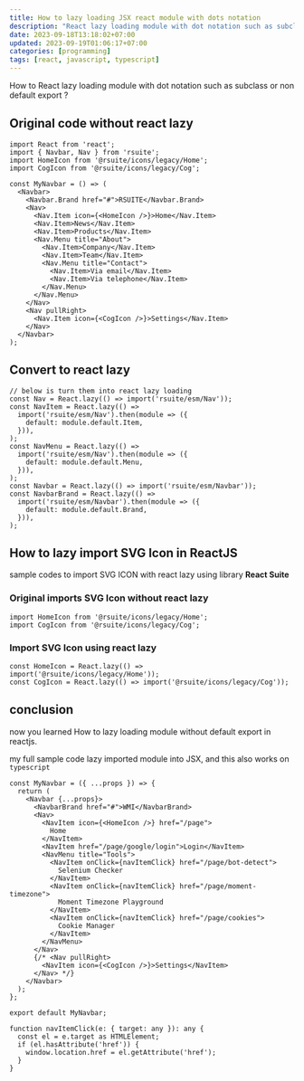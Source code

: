 ```yaml
---
title: How to lazy loading JSX react module with dots notation
description: "React lazy loading module with dot notation such as subclass or non default export"
date: 2023-09-18T13:18:02+07:00
updated: 2023-09-19T01:06:17+07:00
categories: [programming]
tags: [react, javascript, typescript]
---
```


How to React lazy loading module with dot notation such as subclass or non default export ?

## Original code without react lazy

```tsx
import React from 'react';
import { Navbar, Nav } from 'rsuite';
import HomeIcon from '@rsuite/icons/legacy/Home';
import CogIcon from '@rsuite/icons/legacy/Cog';

const MyNavbar = () => (
  <Navbar>
    <Navbar.Brand href="#">RSUITE</Navbar.Brand>
    <Nav>
      <Nav.Item icon={<HomeIcon />}>Home</Nav.Item>
      <Nav.Item>News</Nav.Item>
      <Nav.Item>Products</Nav.Item>
      <Nav.Menu title="About">
        <Nav.Item>Company</Nav.Item>
        <Nav.Item>Team</Nav.Item>
        <Nav.Menu title="Contact">
          <Nav.Item>Via email</Nav.Item>
          <Nav.Item>Via telephone</Nav.Item>
        </Nav.Menu>
      </Nav.Menu>
    </Nav>
    <Nav pullRight>
      <Nav.Item icon={<CogIcon />}>Settings</Nav.Item>
    </Nav>
  </Navbar>
);
```

## Convert to react lazy

```tsx
// below is turn them into react lazy loading
const Nav = React.lazy(() => import('rsuite/esm/Nav'));
const NavItem = React.lazy(() =>
  import('rsuite/esm/Nav').then(module => ({
    default: module.default.Item,
  })),
);
const NavMenu = React.lazy(() =>
  import('rsuite/esm/Nav').then(module => ({
    default: module.default.Menu,
  })),
);
const Navbar = React.lazy(() => import('rsuite/esm/Navbar'));
const NavbarBrand = React.lazy(() =>
  import('rsuite/esm/Navbar').then(module => ({
    default: module.default.Brand,
  })),
);
```

## How to lazy import SVG Icon in ReactJS

sample codes to import SVG ICON with react lazy using library **React Suite**

### Original imports SVG Icon without react lazy

```tsx
import HomeIcon from '@rsuite/icons/legacy/Home';
import CogIcon from '@rsuite/icons/legacy/Cog';
```

### Import SVG Icon using react lazy

```tsx
const HomeIcon = React.lazy(() => import('@rsuite/icons/legacy/Home'));
const CogIcon = React.lazy(() => import('@rsuite/icons/legacy/Cog'));
```

## conclusion

now you learned How to lazy loading module without default export in reactjs.

my full sample code lazy imported module into JSX, and this also works on `typescript`

```tsx
const MyNavbar = ({ ...props }) => {
  return (
    <Navbar {...props}>
      <NavbarBrand href="#">WMI</NavbarBrand>
      <Nav>
        <NavItem icon={<HomeIcon />} href="/page">
          Home
        </NavItem>
        <NavItem href="/page/google/login">Login</NavItem>
        <NavMenu title="Tools">
          <NavItem onClick={navItemClick} href="/page/bot-detect">
            Selenium Checker
          </NavItem>
          <NavItem onClick={navItemClick} href="/page/moment-timezone">
            Moment Timezone Playground
          </NavItem>
          <NavItem onClick={navItemClick} href="/page/cookies">
            Cookie Manager
          </NavItem>
        </NavMenu>
      </Nav>
      {/* <Nav pullRight>
        <NavItem icon={<CogIcon />}>Settings</NavItem>
      </Nav> */}
    </Navbar>
  );
};

export default MyNavbar;

function navItemClick(e: { target: any }): any {
  const el = e.target as HTMLElement;
  if (el.hasAttribute('href')) {
    window.location.href = el.getAttribute('href');
  }
}
```
